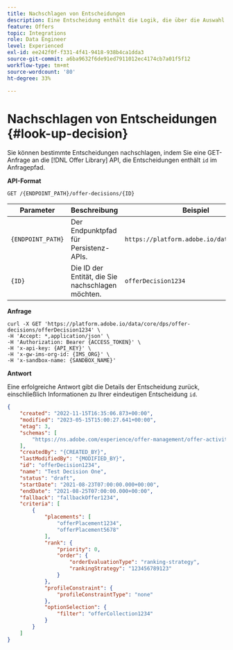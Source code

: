 ```yaml
---
title: Nachschlagen von Entscheidungen
description: Eine Entscheidung enthält die Logik, die über die Auswahl eines Angebots bestimmt.
feature: Offers
topic: Integrations
role: Data Engineer
level: Experienced
exl-id: ee242f0f-f331-4f41-9418-938b4ca1dda3
source-git-commit: a6ba9632f6de91ed7911012ec4174cb7a01f5f12
workflow-type: tm+mt
source-wordcount: '80'
ht-degree: 33%

---
```


# Nachschlagen von Entscheidungen {#look-up-decision}

Sie können bestimmte Entscheidungen nachschlagen, indem Sie eine GET-Anfrage an die [!DNL Offer Library] API, die Entscheidungen enthält `id` im Anfragepfad.

**API-Format**

```http
GET /{ENDPOINT_PATH}/offer-decisions/{ID}
```

| Parameter | Beschreibung | Beispiel |
| --------- | ----------- | ------- |
| `{ENDPOINT_PATH}` | Der Endpunktpfad für Persistenz-APIs. | `https://platform.adobe.io/data/core/dps/` |
| `{ID}` | Die ID der Entität, die Sie nachschlagen möchten. | `offerDecision1234` |

**Anfrage**

```shell
curl -X GET 'https://platform.adobe.io/data/core/dps/offer-decisions/offerDecision1234' \
-H 'Accept: *,application/json' \
-H 'Authorization: Bearer {ACCESS_TOKEN}' \
-H 'x-api-key: {API_KEY}' \
-H 'x-gw-ims-org-id: {IMS_ORG}' \
-H 'x-sandbox-name: {SANDBOX_NAME}'
```

**Antwort**

Eine erfolgreiche Antwort gibt die Details der Entscheidung zurück, einschließlich Informationen zu Ihrer eindeutigen Entscheidung `id`.

```json
{
    "created": "2022-11-15T16:35:06.873+00:00",
    "modified": "2023-05-15T15:00:27.641+00:00",
    "etag": 3,
    "schemas": [
        "https://ns.adobe.com/experience/offer-management/offer-activity;version=0.8"
    ],
    "createdBy": "{CREATED_BY}",
    "lastModifiedBy": "{MODIFIED_BY}",
    "id": "offerDecision1234",
    "name": "Test Decision One",
    "status": "draft",
    "startDate": "2021-08-23T07:00:00.000+00:00",
    "endDate": "2021-08-25T07:00:00.000+00:00",
    "fallback": "fallbackOffer1234",
    "criteria": [
        {
            "placements": [
                "offerPlacement1234",
                "offerPlacement5678"
            ],
            "rank": {
                "priority": 0,
                "order": {
                    "orderEvaluationType": "ranking-strategy",
                    "rankingStrategy": "123456789123"
                }
            },
            "profileConstraint": {
                "profileConstraintType": "none"
            },
            "optionSelection": {
                "filter": "offerCollection1234"
            }
        }
    ]
}
```
